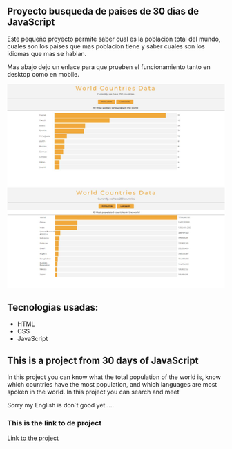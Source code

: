 ## Proyecto busqueda de paises de 30 dias de JavaScript

  Este pequeño proyecto permite saber cual es la poblacion total del mundo, cuales son los paises que mas poblacion tiene y saber cuales son los idiomas que mas se hablan.

  Mas abajo dejo un enlace para que prueben el funcionamiento tanto en desktop como en mobile.

![Muestra del proyecto](/img/preview-1.jpeg)
![](/img/preview-2.jpeg)
## Tecnologias usadas:
  + HTML
  + CSS
  + JavaScript



## This is a project from 30 days of JavaScript

In this project you can know what the total population of the world is, know which countries have the most population, and which languages are most spoken in the world.  In this project you can search and meet 


  Sorry my English is don´t good yet.....
### This is the link to de project  

[Link to the project](https://world-data-project.netlify.app/)